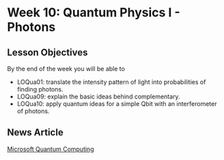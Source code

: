 # Week 10: Quantum Physics I - Photons

## Lesson Objectives

By the end of the week you will be able to

* LOQua01: translate the intensity pattern of light into probabilities of finding photons.
* LOQua09: explain the basic ideas behind complementary. 
* LOQua10: apply quantum ideas for a simple Qbit with an interferometer of photons. 

## News Article

[Microsoft Quantum Computing](https://www.nytimes.com/2016/11/21/technology/microsoft-spends-big-to-build-quantum-computer.html)

